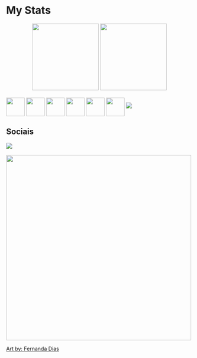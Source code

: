 <h1> My Stats </h1>
<div align="center">
<img height="180em" position="absolute"  src="https://github-readme-stats.vercel.app/api?username=Heydran&show_icons=true&title_color=A31DE7&text_color=14C3BB&icon_color=A31DE7&border_color=003E40&border_radius=20&bg_color=DEG,000000,003E40">
<img height="180em" src="https://github-readme-stats.vercel.app/api/top-langs/?username=Heydran&layout=compact&title_color=A31DE7&text_color=14C3BB&icon_color=A31DE7&border_color=003E40&border_radius=20&bg_color=DEG,000000,003E40">
</div>
<div style="display: inline_block"><br>
  <img align="center" height="50" src="https://cdn.jsdelivr.net/gh/devicons/devicon/icons/python/python-original-wordmark.svg" />
  <img align="center" height="50" src="https://cdn.jsdelivr.net/gh/devicons/devicon/icons/mysql/mysql-original-wordmark.svg" />
  <img align="center" height="50" src="https://cdn.jsdelivr.net/gh/devicons/devicon/icons/javascript/javascript-original.svg" />
  <img align="center" height="50" src="https://cdn.jsdelivr.net/gh/devicons/devicon/icons/typescript/typescript-original.svg" />
  <img align="center" height="50" src="https://cdn.jsdelivr.net/gh/devicons/devicon/icons/html5/html5-original.svg" />
  <img align="center" height="50" src="https://cdn.jsdelivr.net/gh/devicons/devicon/icons/css3/css3-original.svg" />
  <img src="https://cdn.jsdelivr.net/gh/devicons/devicon@latest/icons/flutter/flutter-original.svg" />
  
</div>
<div><h2>Sociais</h2>
<a href="https://www.instagram.com/theheydran/" target="_blank"><img src="https://img.shields.io/badge/-Instagram-%23E4405F?style=for-the-badge&logo=instagram&logoColor=white" target="_blank"></a>
</div>

<div style="display: inline_block"><br>
  <a align="center" href="https://www.youtube.com/watch?v=MHrxWKmzQkY"><img align="center" height="500" src="https://i.imgur.com/UFoARQA.png"></a>
  
  <a href="https://www.instagram.com/fernandadiasartwork/">Art by: Fernanda Dias</a>
</div>
  
